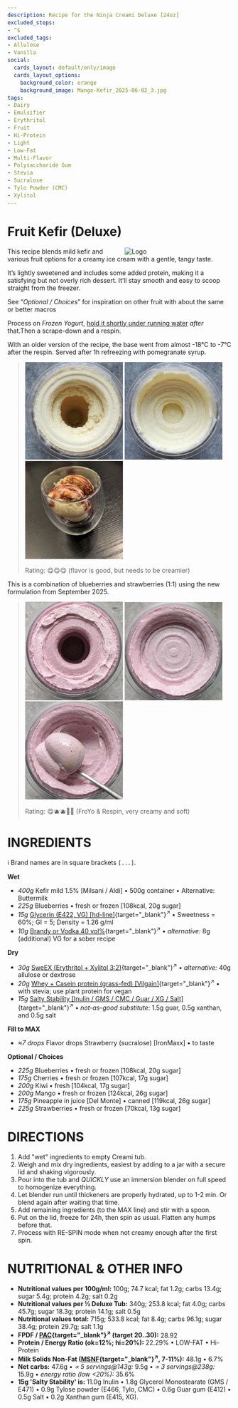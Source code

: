 ```yaml
---
description: Recipe for the Ninja Creami Deluxe [24oz]
excluded_steps:
- ^$
excluded_tags:
- Allulose
- Vanilla
social:
  cards_layout: default/only/image
  cards_layout_options:
    background_color: orange
    background_image: Mango-Kefir_2025-06-02_3.jpg
tags:
- Dairy
- Emulsifier
- Erythritol
- Fruit
- Hi-Protein
- Light
- Low-Fat
- Multi-Flavor
- Polysaccharide Gum
- Stevia
- Sucralose
- Tylo Powder (CMC)
- Xylitol
---
```

# Fruit Kefir (Deluxe)
<img style="float: right; margin-left: 1.5em;" width=240 alt="Logo" src="logo-Fruit-Kefir.png" />

This recipe blends mild kefir and various fruit options for a creamy ice cream with a gentle, tangy taste.

It’s lightly sweetened and includes some added protein, making it a satisfying but not overly rich dessert.
It’ll stay smooth and easy to scoop straight from the freezer.

See “*Optional / Choices*” for inspiration on other fruit with about the same or better macros

Process on *Frozen Yogurt*, [hold it shortly under running water](https://jhermann.github.io/ice-creamery/info/tips%2Btricks/#handling-of-icy-sides-bottom)
*after* that.Then a scrape-down and a respin.

With an older version of the recipe, the base went from almost -18°C to -7°C after the respin.
Served after 1h refreezing with pomegranate syrup.

> <img width=220 alt="Spun Ice Cream" src="Mango-Kefir_2025-06-02_1.jpg" class="zoomable" />
> <img width=220 alt="After Respin" src="Mango-Kefir_2025-06-02_2.jpg" class="zoomable" />
> <img width=220 alt="Served" src="Mango-Kefir_2025-06-02_4.jpg" class="zoomable" />
> 
> Rating: 😋😋😋 (flavor is good, but needs to be creamier)

This is a combination of blueberries and strawberries (1:1) using the new formulation from September 2025.

> <img width=220 alt="Spun Ice Cream" src="Fruit-Kefir_2025-09-26_1.jpg" class="zoomable" />
> <img width=220 alt="After Respin" src="Fruit-Kefir_2025-09-26_2.jpg" class="zoomable" />
> <img width=220 alt="Served" src="Fruit-Kefir_2025-09-26_3.jpg" class="zoomable" />
> 
> Rating: 😋🫐🫐🍓🍓 (FroYo & Respin, very creamy and soft)

# INGREDIENTS

ℹ️ Brand names are in square brackets `[...]`.

**Wet**

  - _400g_ Kefir mild 1.5% [Milsani / Aldi] • 500g container • Alternative: Buttermilk
  - _225g_ Blueberries • fresh or frozen [108kcal, 20g sugar]
  - _15g_ [Glycerin (E422, VG) \[hd-line\]](/ice-creamery/info/ingredients/#vegetable-glycerin-glycerol-vg-e422){target="_blank"}<sup>↗</sup> • Sweetness = 60%; GI = 5; Density = 1.26 g/ml
  - _10g_ [Brandy or Vodka 40 vol%](/ice-creamery/info/ingredients/#alcohol-ethanol){target="_blank"}<sup>↗</sup> • *alternative:* 8g (additional) VG for a sober recipe

**Dry**

  - _30g_ [SweEX (Erythritol + Xylitol 3:2)](/ice-creamery/info/ingredients/#sweex-erythritol-xylitol-blend){target="_blank"}<sup>↗</sup> • *alternative:* 40g allulose or dextrose
  - _20g_ [Whey + Casein protein (grass-fed) \[Vilgain\]](/ice-creamery/info/ingredients/#whey-protein){target="_blank"}<sup>↗</sup> • with stevia; use plant protein for vegan
  - _15g_ [Salty Stability \[Inulin / GMS / CMC / Guar / XG / Salt\]](/ice-creamery/S/Salty%20Stability/){target="_blank"}<sup>↗</sup> • *not-as-good substitute:* 1.5g guar, 0.5g xanthan, and 0.5g salt

**Fill to MAX**

  - _≈7 drops_ Flavor drops Strawberry (sucralose) [IronMaxx] • to taste

**Optional / Choices**

  - _225g_ Blueberries • fresh or frozen [108kcal, 20g sugar]
  - _175g_ Cherries • fresh or frozen [107kcal, 17g sugar]
  - _200g_ Kiwi • fresh [104kcal, 17g sugar]
  - _200g_ Mango • fresh or frozen [124kcal, 26g sugar]
  - _175g_ Pineapple in juice [Del Monte] • canned [119kcal, 26g sugar]
  - _225g_ Strawberries • fresh or frozen [70kcal, 13g sugar]

# DIRECTIONS

 1. Add "wet" ingredients to empty Creami tub.
 1. Weigh and mix dry ingredients, easiest by adding to a jar with a secure lid and shaking vigorously.
 1. Pour into the tub and *QUICKLY* use an immersion blender on full speed to homogenize everything.
 1. Let blender run until thickeners are properly hydrated, up to 1-2 min. Or blend again after waiting that time.
 1. Add remaining ingredients (to the MAX line) and stir with a spoon.
 1. Put on the lid, freeze for 24h, then spin as usual. Flatten any humps before that.
 1. Process with RE-SPIN mode when not creamy enough after the first spin.

# NUTRITIONAL & OTHER INFO

- **Nutritional values per 100g/ml:** 100g; 74.7 kcal; fat 1.2g; carbs 13.4g; sugar 5.4g; protein 4.2g; salt 0.2g
- **Nutritional values per ½ Deluxe Tub:** 340g; 253.8 kcal; fat 4.0g; carbs 45.7g; sugar 18.3g; protein 14.1g; salt 0.5g
- **Nutritional values total:** 715g; 533.8 kcal; fat 8.4g; carbs 96.1g; sugar 38.4g; protein 29.7g; salt 1.1g
- **FPDF / [PAC](/ice-creamery/info/glossary/#potere-anti-congelante-pac){target="_blank"}<sup>↗</sup> (target 20..30):** 28.92
- **Protein / Energy Ratio (ok=12%; hi=20%):** 22.29% • LOW-FAT • Hi-Protein
- **Milk Solids Non-Fat ([MSNF](/ice-creamery/info/glossary/#milk-solids-not-fat-msnf){target="_blank"}<sup>↗</sup>, 7-11%):** 48.1g • 6.7%
- **Net carbs:** 47.6g • *∝ 5 servings@143g:* 9.5g • *∝ 3 servings@238g:* 15.9g • *energy ratio (low <20%):* 35.6%
- **15g 'Salty Stability' is:** 11.0g Inulin • 1.8g Glycerol Monostearate (GMS / E471) • 0.9g Tylose powder (E466, Tylo, CMC) • 0.6g Guar gum (E412) • 0.5g Salt • 0.2g Xanthan gum (E415, XG).
